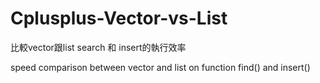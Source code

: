 # Cplusplus-Vector-vs-List

比較vector跟list search 和 insert的執行效率 

speed comparison between vector and list on function find() and insert()
